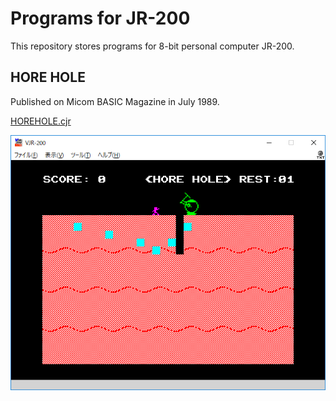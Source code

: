 # Programs for JR-200

This repository stores programs for 8-bit personal computer JR-200.

## HORE HOLE

Published on Micom BASIC Magazine in July 1989.

[HOREHOLE.cjr](/raw/master/HOREHOLE.cjr)

![HORE HOLE main](image/HOREHOLE.png)
